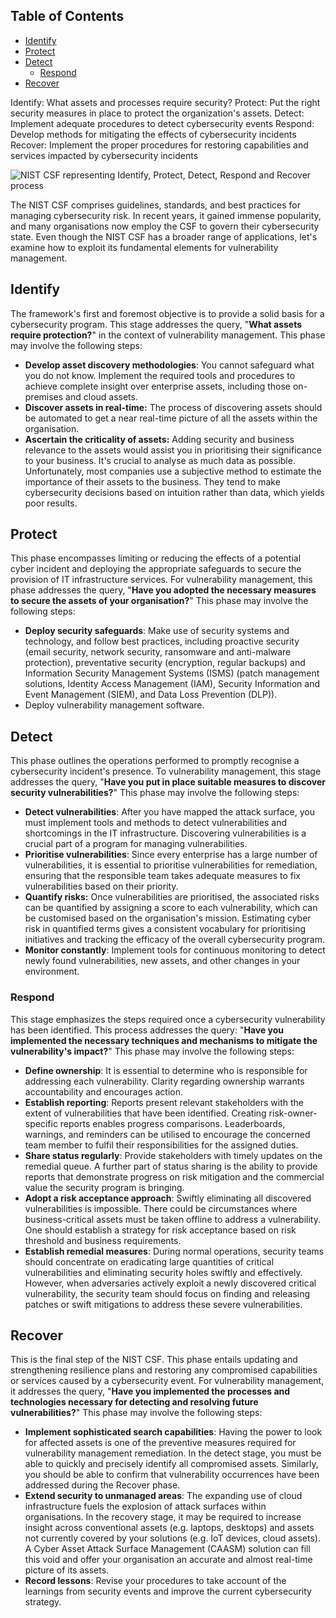 ## Table of Contents

  - [Identify](#Identify)
  - [Protect](#Protect)
  - [Detect](#Detect)
    - [Respond](#Respond)
  - [Recover](#Recover)


Identify: What assets and processes require security?
Protect: Put the right security measures in place to protect the organization's assets.
Detect: Implement adequate procedures to detect cybersecurity events
Respond: Develop methods for mitigating the effects of cybersecurity incidents
Recover: Implement the proper procedures for restoring capabilities and services impacted by cybersecurity incidents

![NIST CSF representing Identify, Protect, Detect, Respond and Recover process](https://tryhackme-images.s3.amazonaws.com/user-uploads/62a7685ca6e7ce005d3f3afe/room-content/5216171b0dc191461e4efecb2fc8da8d.png)

The NIST CSF comprises guidelines, standards, and best practices for managing cybersecurity risk. In recent years, it gained immense popularity, and many organisations now employ the CSF to govern their cybersecurity state. Even though the NIST CSF has a broader range of applications, let's examine how to exploit its fundamental elements for vulnerability management.

  

## Identify

The framework's first and foremost objective is to provide a solid basis for a cybersecurity program. This stage addresses the query, "**What assets require protection?**" in the context of vulnerability management. This phase may involve the following steps:

- **Develop asset discovery methodologies**: You cannot safeguard what you do not know. Implement the required tools and procedures to achieve complete insight over enterprise assets, including those on-premises and cloud assets.
- **Discover assets in real-time:** The process of discovering assets should be automated to get a near real-time picture of all the assets within the organisation.
- **Ascertain the criticality of assets:** Adding security and business relevance to the assets would assist you in prioritising their significance to your business. It's crucial to analyse as much data as possible. Unfortunately, most companies use a subjective method to estimate the importance of their assets to the business. They tend to make cybersecurity decisions based on intuition rather than data, which yields poor results.



## Protect

This phase encompasses limiting or reducing the effects of a potential cyber incident and deploying the appropriate safeguards to secure the provision of IT infrastructure services. For vulnerability management, this phase addresses the query, "**Have you adopted the necessary measures to secure the assets of your organisation?**" This phase may involve the following steps:

- **Deploy security safeguards**: Make use of security systems and technology, and follow best practices, including proactive security (email security, network security, ransomware and anti-malware protection), preventative security (encryption, regular backups) and Information Security Management Systems (ISMS) (patch management solutions, Identity Access Management (IAM), Security Information and Event Management (SIEM), and Data Loss Prevention (DLP)).
- Deploy vulnerability management software.



## Detect

This phase outlines the operations performed to promptly recognise a cybersecurity incident's presence. To vulnerability management, this stage addresses the query, "**Have you put in place suitable measures to discover security vulnerabilities?**" This phase may involve the following steps:

- **Detect vulnerabilities**: After you have mapped the attack surface, you must implement tools and methods to detect vulnerabilities and shortcomings in the IT infrastructure. Discovering vulnerabilities is a crucial part of a program for managing vulnerabilities.
- **Prioritise vulnerabilities**: Since every enterprise has a large number of vulnerabilities, it is essential to prioritise vulnerabilities for remediation, ensuring that the responsible team takes adequate measures to fix vulnerabilities based on their priority.
- **Quantify risks:** Once vulnerabilities are prioritised, the associated risks can be quantified by assigning a score to each vulnerability, which can be customised based on the organisation's mission. Estimating cyber risk in quantified terms gives a consistent vocabulary for prioritising initiatives and tracking the efficacy of the overall cybersecurity program.
- **Monitor constantly**: Implement tools for continuous monitoring to detect newly found vulnerabilities, new assets, and other changes in your environment.



### Respond

This stage emphasizes the steps required once a cybersecurity vulnerability has been identified. This process addresses the query: "**Have you implemented the necessary techniques and mechanisms to mitigate the vulnerability's impact?**" This phase may involve the following steps:

- **Define ownership**: It is essential to determine who is responsible for addressing each vulnerability. Clarity regarding ownership warrants accountability and encourages action.
- **Establish reporting**: Reports present relevant stakeholders with the extent of vulnerabilities that have been identified. Creating risk-owner-specific reports enables progress comparisons. Leaderboards, warnings, and reminders can be utilised to encourage the concerned team member to fulfil their responsibilities for the assigned duties.
- **Share status regularly**: Provide stakeholders with timely updates on the remedial queue. A further part of status sharing is the ability to provide reports that demonstrate progress on risk mitigation and the commercial value the security program is bringing.
- **Adopt a risk acceptance approach**: Swiftly eliminating all discovered vulnerabilities is impossible. There could be circumstances where business-critical assets must be taken offline to address a vulnerability. One should establish a strategy for risk acceptance based on risk threshold and business requirements.
- **Establish remedial measures**: During normal operations, security teams should concentrate on eradicating large quantities of critical vulnerabilities and eliminating security holes swiftly and effectively. However, when adversaries actively exploit a newly discovered critical vulnerability, the security team should focus on finding and releasing patches or swift mitigations to address these severe vulnerabilities.



## Recover

This is the final step of the NIST CSF. This phase entails updating and strengthening resilience plans and restoring any compromised capabilities or services caused by a cybersecurity event. For vulnerability management, it addresses the query, "**Have you implemented the processes and technologies necessary for detecting and resolving future vulnerabilities?**" This phase may involve the following steps:

- **Implement sophisticated search capabilities**: Having the power to look for affected assets is one of the preventive measures required for vulnerability management remediation. In the detect stage, you must be able to quickly and precisely identify all compromised assets. Similarly, you should be able to confirm that vulnerability occurrences have been addressed during the Recover phase.
- **Extend security to unmanaged areas**: The expanding use of cloud infrastructure fuels the explosion of attack surfaces within organisations. In the recovery stage, it may be required to increase insight across conventional assets (e.g. laptops, desktops) and assets not currently covered by your solutions (e.g. IoT devices, cloud assets). A Cyber Asset Attack Surface Management (CAASM) solution can fill this void and offer your organisation an accurate and almost real-time picture of its assets.  
- **Record lessons**: Revise your procedures to take account of the learnings from security events and improve the current cybersecurity strategy.


